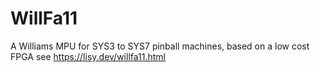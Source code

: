 # WillFa11
A Williams MPU for SYS3 to SYS7 pinball machines, based on a low cost FPGA
see https://lisy.dev/willfa11.html
